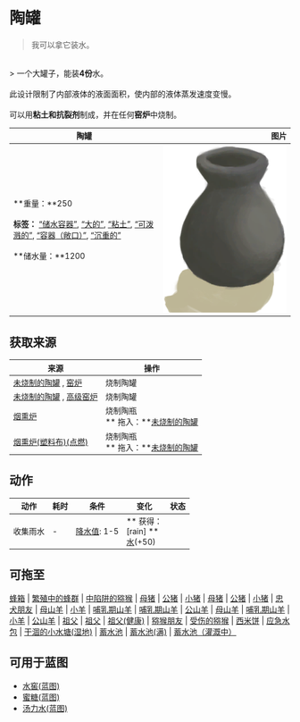 # 陶罐  
> 我可以拿它装水。  
<br>  
> 一个大罐子，能装<b>4份</b>水。<br><br>此设计限制了内部液体的液面面积，使内部的液体蒸发速度变慢。<br><br>可以用<b>粘土和抗裂剂</b>制成，并在任何<b>窑炉</b>中烧制。  
  
  陶罐  |   图片   
 ----  |  ----:   
 **重量：**250<br><br>**标签：**	[“储水容器”](tag_WaterContainer.md), [“大的”](tag_Large.md), [“粘土”](tag_Clay.md), [“可泼溅的”](tag_Spillable.md), [“容器（敞口）”](tag_ContainerOpen.md), [“沉重的”](tag_Heavy.md)<br><br>**储水量：**1200  |  <img decoding="async" src="Sprite/ClayVase.png" href="a.md" style="max-width:300px;max-height:300px;">   
  
## 获取来源  
来源  |  操作  
----  |  ----  
[未烧制的陶罐](ClayVaseUnfired.md) , [窑炉](Kiln.md)  |  烧制陶罐  
[未烧制的陶罐](ClayVaseUnfired.md) , [高级窑炉](KilnAdvanced.md)  |  烧制陶罐  
[烟熏炉](Smoker.md)  |  烧制陶瓶<br>** 拖入：**[未烧制的陶罐](ClayVaseUnfired.md)  
[烟熏炉(塑料布)(点燃)](SmokerPlastic.md)  |  烧制陶瓶<br>** 拖入：**[未烧制的陶罐](ClayVaseUnfired.md)  
## 动作  
动作  |  耗时  |  条件  |  变化  |  状态  
----  |  ----  |  ----  |  ----  |  ----  
收集雨水<br>  |  -  |  [降水值](RainValue.md): 1-5  |  ** 获得： **<br>** [rain] **<br>[水](LQ_Water.md)(+50)<br>  |    
## 可拖至  
[蜂箱](BeeSkep.md) | [繁殖中的蜂群](BeeSkepSwarming.md) | [中陷阱的猕猴](CageTrapMacaque.md) | [母猪](BoarEnclosureFemale.md) | [公猪](BoarEnclosureMale.md) | [小猪](BoarEnclosurePiglet.md) | [母猪](BoarTiedFemale.md) | [公猪](BoarTiedMale.md) | [小猪](BoarTiedPiglet.md) | [忠犬朋友](DogFriend.md) | [母山羊](GoatEnclosureFemale.md) | [小羊](GoatEnclosureKid.md) | [哺乳期山羊](GoatEnclosureLactating.md) | [哺乳期山羊](GoatEnclosureLactating.md) | [公山羊](GoatEnclosureMale.md) | [母山羊](GoatTiedFemale.md) | [哺乳期山羊](GoatTiedFemaleLactating.md) | [小羊](GoatTiedKid.md) | [公山羊](GoatTiedMale.md) | [祖父](Grandfather.md) | [祖父](Grandfather.md) | [祖父(健康)](GrandfatherHealthy.md) | [猕猴朋友](MacaqueFriend.md) | [受伤的猕猴](MacaqueWounded.md) | [西米饼](SagoFlatbread.md) | [应急水包](WaterRation.md) | [干涸的小水塘(湿地)](Puddle.md) | [蓄水池](WaterReservoir.md) | [蓄水池(满)](WaterReservoirFull.md) | [蓄水池（灌溉中）](WaterReservoirIrrigating.md)  
## 可用于蓝图  
- [水窖(蓝图)](Bp_Cistern.md)  
- [蜜糖(蓝图)](Bp_HoneyCandy.md)  
- [汤力水(蓝图)](Bp_TonicWater.md)  
  
  


<script>document.title="陶罐 - 卡牌生存百科 Card Survival Wiki";</script>